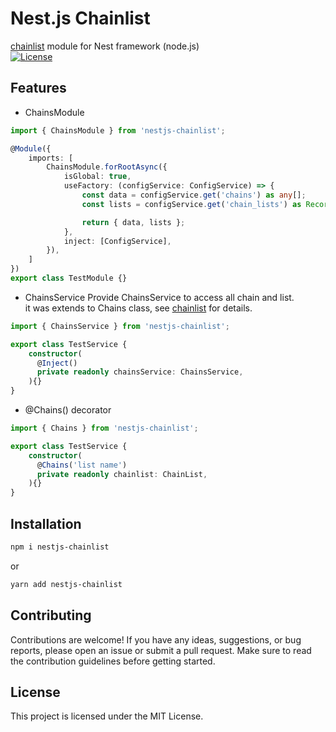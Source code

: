 # Nest.js Chainlist

[chainlist](https://github.com/xxamxx/chainlist) module for Nest framework (node.js)  
[![License](https://img.shields.io/badge/license-MIT-blue.svg)](https://github.com/your-username/your-project/blob/master/LICENSE)

## Features

- ChainsModule

```typescript
import { ChainsModule } from 'nestjs-chainlist';

@Module({
    imports: [
        ChainsModule.forRootAsync({
            isGlobal: true,
            useFactory: (configService: ConfigService) => {
                const data = configService.get('chains') as any[];
                const lists = configService.get('chain_lists') as Record<string, number[]>;

                return { data, lists };
            },
            inject: [ConfigService],
        }),
    ]
})
export class TestModule {}
```

- ChainsService
Provide ChainsService to access all chain and list.  
it was extends to Chains class, see [chainlist](https://github.com/xxamxx/chainlist) for details.

```typescript
import { ChainsService } from 'nestjs-chainlist';

export class TestService {
    constructor(
      @Inject() 
      private readonly chainsService: ChainsService,
    ){}
}
```

- @Chains() decorator

```typescript
import { Chains } from 'nestjs-chainlist';

export class TestService {
    constructor(
      @Chains('list name') 
      private readonly chainlist: ChainList,
    ){}
}
```

## Installation

```bash
npm i nestjs-chainlist
```

or

```bash
yarn add nestjs-chainlist
```

## Contributing

Contributions are welcome! If you have any ideas, suggestions, or bug reports, please open an issue or submit a pull request. Make sure to read the contribution guidelines before getting started.

## License

This project is licensed under the MIT License.
